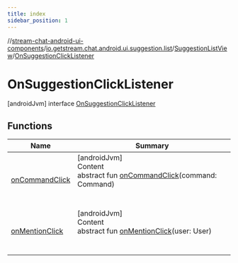 ```yaml
---
title: index
sidebar_position: 1
---
```

//[stream-chat-android-ui-components](../../../../index.md)/[io.getstream.chat.android.ui.suggestion.list](../../index.md)/[SuggestionListView](../index.md)/[OnSuggestionClickListener](index.md)



# OnSuggestionClickListener  
 [androidJvm] interface [OnSuggestionClickListener](index.md)   


## Functions  
  
|  Name |  Summary | 
|---|---|
| <a name="io.getstream.chat.android.ui.suggestion.list/SuggestionListView.OnSuggestionClickListener/onCommandClick/#io.getstream.chat.android.client.models.Command/PointingToDeclaration/"></a>[onCommandClick](onCommandClick.md)| <a name="io.getstream.chat.android.ui.suggestion.list/SuggestionListView.OnSuggestionClickListener/onCommandClick/#io.getstream.chat.android.client.models.Command/PointingToDeclaration/"></a>[androidJvm]  <br/>Content  <br/>abstract fun [onCommandClick](onCommandClick.md)(command: Command)  <br/><br/><br/>|
| <a name="io.getstream.chat.android.ui.suggestion.list/SuggestionListView.OnSuggestionClickListener/onMentionClick/#io.getstream.chat.android.client.models.User/PointingToDeclaration/"></a>[onMentionClick](onMentionClick.md)| <a name="io.getstream.chat.android.ui.suggestion.list/SuggestionListView.OnSuggestionClickListener/onMentionClick/#io.getstream.chat.android.client.models.User/PointingToDeclaration/"></a>[androidJvm]  <br/>Content  <br/>abstract fun [onMentionClick](onMentionClick.md)(user: User)  <br/><br/><br/>|

